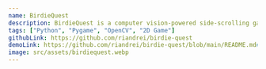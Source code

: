 ```yaml
---
name: BirdieQuest
description: BirdieQuest is a computer vision-powered side-scrolling game where players control a bird's movement using OpenCV face tracking.
tags: ["Python", "Pygame", "OpenCV", "2D Game"]
githubLink: https://github.com/riandrei/birdie-quest
demoLink: https://github.com/riandrei/birdie-quest/blob/main/README.md#installation
image: src/assets/birdiequest.webp
---
```

